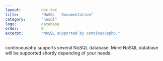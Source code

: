 ```yaml
---
layout:         doc-toc
title:          "NoSQL - Documentation"
category:       "nosql"
logo:           database
order:          9
excerpt:        "NoSQL supported by continuousphp."
---
```

continuousphp supports several NoSQL database. More NoSQL database will be supported shortly depending of your needs.

